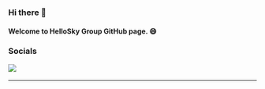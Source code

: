 ### Hi there 👋
#### Welcome to HelloSky Group GitHub page. 😄
<h3>Socials</h3>

<a href="https://www.linkedin.com/in/brunoaxelkamere/"><img src="https://img.shields.io/badge/linkedin-%230077B5.svg?&style=for-the-badge&logo=linkedin&logoColor=white" /></a>&nbsp;&nbsp;&nbsp;&nbsp;
<hr>
